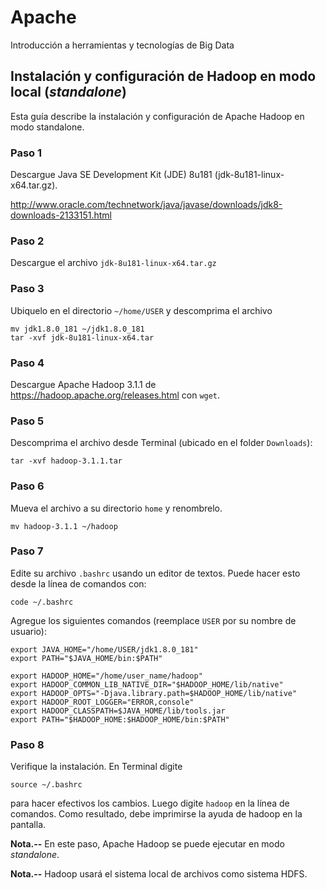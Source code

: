 # Apache

Introducción a herramientas y tecnologías de Big Data


## Instalación y configuración de Hadoop en modo local (*standalone*)

Esta guía describe la instalación y configuración  de Apache Hadoop en modo standalone. 

### Paso 1

Descargue Java SE Development Kit (JDE) 8u181 (jdk-8u181-linux-x64.tar.gz).

http://www.oracle.com/technetwork/java/javase/downloads/jdk8-downloads-2133151.html

### Paso 2

Descargue el archivo `jdk-8u181-linux-x64.tar.gz`

### Paso 3

Ubiquelo en el directorio `~/home/USER` y descomprima el archivo 

    mv jdk1.8.0_181 ~/jdk1.8.0_181
    tar -xvf jdk-8u181-linux-x64.tar

### Paso 4

Descargue Apache Hadoop 3.1.1 de https://hadoop.apache.org/releases.html con `wget`.

### Paso 5

Descomprima el archivo desde Terminal (ubicado en el folder `Downloads`):

    tar -xvf hadoop-3.1.1.tar
    
    
### Paso 6

Mueva el archivo a su directorio `home` y renombrelo.

    mv hadoop-3.1.1 ~/hadoop


### Paso 7

Edite su archivo `.bashrc` usando un editor de textos. Puede hacer esto desde
la línea de comandos con:

    code ~/.bashrc
    
Agregue los siguientes comandos (reemplace `USER` por su nombre de usuario):

    export JAVA_HOME="/home/USER/jdk1.8.0_181"
    export PATH="$JAVA_HOME/bin:$PATH"

    export HADOOP_HOME="/home/user_name/hadoop"
    export HADOOP_COMMON_LIB_NATIVE_DIR="$HADOOP_HOME/lib/native"
    export HADOOP_OPTS="-Djava.library.path=$HADOOP_HOME/lib/native"
    export HADOOP_ROOT_LOGGER="ERROR,console"
    export HADOOP_CLASSPATH=$JAVA_HOME/lib/tools.jar
    export PATH="$HADOOP_HOME:$HADOOP_HOME/bin:$PATH"


### Paso 8

Verifique la instalación. En Terminal digite 

    source ~/.bashrc

para hacer efectivos los cambios. Luego digite `hadoop` en la línea de comandos. 
Como resultado, debe imprimirse la ayuda de hadoop en la pantalla.


**Nota.--** En este paso, Apache Hadoop se puede ejecutar en modo *standalone*.

**Nota.--** Hadoop usará el sistema local de archivos como sistema HDFS.
